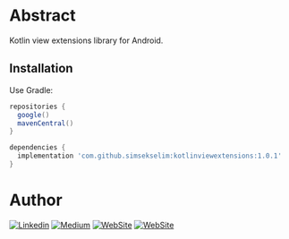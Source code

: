 # Abstract

Kotlin view extensions library for Android.

## Installation

Use Gradle:

```gradle
repositories {
  google()
  mavenCentral()
}

dependencies {
  implementation 'com.github.simsekselim:kotlinviewextensions:1.0.1'
}
```

 # Author
 [![Linkedin](https://img.shields.io/badge/-linkedin-grey?logo=linkedin)](https://www.linkedin.com/in/simsekselim/) [![Medium](https://img.shields.io/badge/-medium-grey?logo=medium)](https://medium.com/@simsekselim) [![WebSite](https://img.shields.io/badge/-Android-gray?logo=android)](http://selimsimsek.com) [![WebSite](https://img.shields.io/badge/-Kotlin-gray?logo=kotlin)](http://selimsimsek.com) 

